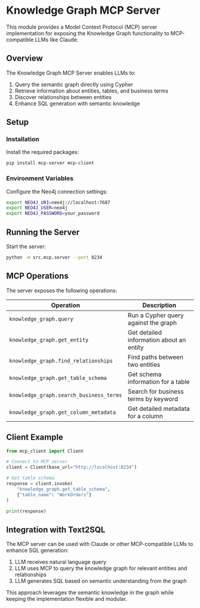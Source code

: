 # Knowledge Graph MCP Server

This module provides a Model Context Protocol (MCP) server implementation for exposing the Knowledge Graph functionality to MCP-compatible LLMs like Claude.

## Overview

The Knowledge Graph MCP Server enables LLMs to:

1. Query the semantic graph directly using Cypher
2. Retrieve information about entities, tables, and business terms
3. Discover relationships between entities
4. Enhance SQL generation with semantic knowledge

## Setup

### Installation

Install the required packages:

```bash
pip install mcp-server mcp-client
```

### Environment Variables

Configure the Neo4j connection settings:

```bash
export NEO4J_URI=neo4j://localhost:7687
export NEO4J_USER=neo4j
export NEO4J_PASSWORD=your_password
```

## Running the Server

Start the server:

```bash
python -m src.mcp.server --port 8234
```

## MCP Operations

The server exposes the following operations:

| Operation | Description |
|-----------|-------------|
| `knowledge_graph.query` | Run a Cypher query against the graph |
| `knowledge_graph.get_entity` | Get detailed information about an entity |
| `knowledge_graph.find_relationships` | Find paths between two entities |
| `knowledge_graph.get_table_schema` | Get schema information for a table |
| `knowledge_graph.search_business_terms` | Search for business terms by keyword |
| `knowledge_graph.get_column_metadata` | Get detailed metadata for a column |

## Client Example

```python
from mcp_client import Client

# Connect to MCP server
client = Client(base_url="http://localhost:8234")

# Get table schema
response = client.invoke(
    "knowledge_graph.get_table_schema",
    {"table_name": "WorkOrders"}
)

print(response)
```

## Integration with Text2SQL

The MCP server can be used with Claude or other MCP-compatible LLMs to enhance SQL generation:

1. LLM receives natural language query
2. LLM uses MCP to query the knowledge graph for relevant entities and relationships
3. LLM generates SQL based on semantic understanding from the graph

This approach leverages the semantic knowledge in the graph while keeping the implementation flexible and modular.